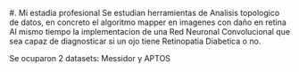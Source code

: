 #. Mi estadia profesional
Se estudian herramientas de Analisis topologico de datos, en concreto el algoritmo mapper en imagenes con daño en retina 
Al mismo tiempo la implementacion de una Red Neuronal Convolucional que sea capaz de diagnosticar si un ojo tiene Retinopatia Diabetica o no.

Se ocuparon 2 datasets: Messidor y APTOS 
